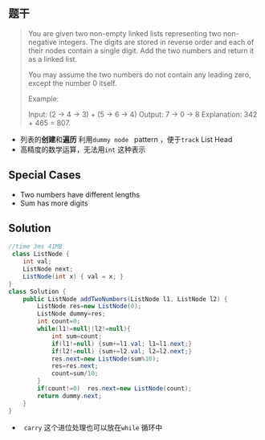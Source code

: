 ## 题干

> You are given two non-empty linked lists representing two non-negative integers. The digits are stored in reverse order and each of their nodes contain a single digit. Add the two numbers and return it as a linked list.
>
> You may assume the two numbers do not contain any leading zero, except the number 0 itself.
>
> Example:
>
> Input: (2 -> 4 -> 3) + (5 -> 6 -> 4)
> Output: 7 -> 0 -> 8
> Explanation: 342 + 465 = 807.

* 列表的**创建**和**遍历**  	利用```dummy node ``` pattern ，便于```track``` List Head
* 高精度的数学运算，无法用```int``` 这种表示

## Special Cases

* Two numbers have different lengths
* Sum has more digits

## Solution

```java
//time 3ms 41MB
 class ListNode {
    int val;
    ListNode next;
    ListNode(int x) { val = x; }
}
class Solution {
    public ListNode addTwoNumbers(ListNode l1, ListNode l2) {
        ListNode res=new ListNode(0);
        ListNode dummy=res;
        int count=0;
        while(l1!=null||l2!=null){
            int sum=count;
            if(l1!=null) {sum+=l1.val; l1=l1.next;}
            if(l2!=null) {sum+=l2.val; l2=l2.next;}
            res.next=new ListNode(sum%10);
            res=res.next;
            count=sum/10;
        }
        if(count!=0)  res.next=new ListNode(count);
        return dummy.next;
    }
}
```

* ``` carry``` 这个进位处理也可以放在```while``` 循环中